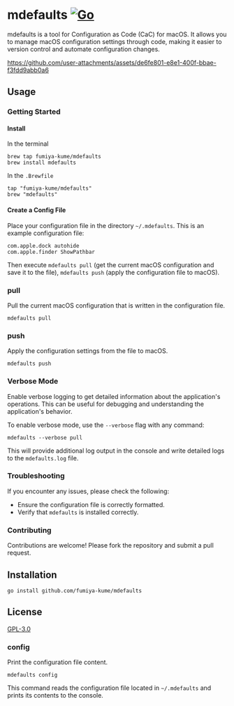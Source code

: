 # mdefaults [![Go](https://github.com/fumiya-kume/mdefaults/actions/workflows/go.yml/badge.svg)](https://github.com/fumiya-kume/mdefaults/actions/workflows/go.yml)

mdefaults is a tool for Configuration as Code (CaC) for macOS. It allows you to manage macOS configuration settings through code, making it easier to version control and automate configuration changes.

https://github.com/user-attachments/assets/de6fe801-e8e1-400f-bbae-f3fdd9abb0a6

## Usage

### Getting Started

#### Install

In the terminal
```
brew tap fumiya-kume/mdefaults
brew install mdefaults
```

In the `.Brewfile`
```
tap "fumiya-kume/mdefaults"
brew "mdefaults"
```

#### Create a Config File

Place your configuration file in the directory `~/.mdefaults`. This is an example configuration file:

```
com.apple.dock autohide
com.apple.finder ShowPathbar
```

Then execute `mdefaults pull` (get the current macOS configuration and save it to the file), `mdefaults push` (apply the configuration file to macOS).

### pull

Pull the current macOS configuration that is written in the configuration file.

```
mdefaults pull
```

### push

Apply the configuration settings from the file to macOS.

```
mdefaults push
```

### Verbose Mode

Enable verbose logging to get detailed information about the application's operations. This can be useful for debugging and understanding the application's behavior.

To enable verbose mode, use the `--verbose` flag with any command:

```
mdefaults --verbose pull
```

This will provide additional log output in the console and write detailed logs to the `mdefaults.log` file.

### Troubleshooting

If you encounter any issues, please check the following:
- Ensure the configuration file is correctly formatted.
- Verify that `mdefaults` is installed correctly.

### Contributing

Contributions are welcome! Please fork the repository and submit a pull request.

## Installation

```
go install github.com/fumiya-kume/mdefaults
```

## License

[GPL-3.0](LICENSE)

### config

Print the configuration file content.

```
mdefaults config
```

This command reads the configuration file located in `~/.mdefaults` and prints its contents to the console.

